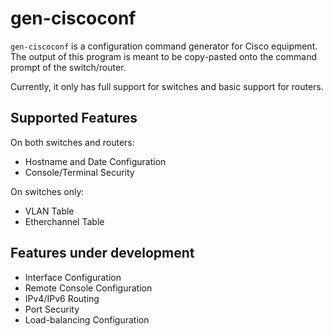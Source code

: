 # gen-ciscoconf
`gen-ciscoconf` is a configuration command generator for Cisco equipment. The
output of this program is meant to be copy-pasted onto the command prompt of the
switch/router.

Currently, it only has full support for switches and basic support for routers.

## Supported Features

On both switches and routers:

- Hostname and Date Configuration
- Console/Terminal Security

On switches only:

- VLAN Table
- Etherchannel Table

## Features under development

- Interface Configuration
- Remote Console Configuration
- IPv4/IPv6 Routing
- Port Security
- Load-balancing Configuration

# 
